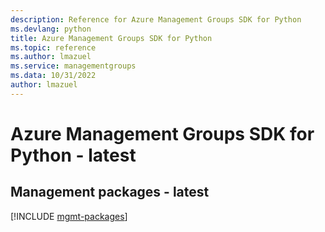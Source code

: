 ```yaml
---
description: Reference for Azure Management Groups SDK for Python
ms.devlang: python
title: Azure Management Groups SDK for Python
ms.topic: reference
ms.author: lmazuel
ms.service: managementgroups
ms.data: 10/31/2022
author: lmazuel
---
```

# Azure Management Groups SDK for Python - latest

## Management packages - latest
[!INCLUDE [mgmt-packages](management-groups-mgmt-index.md)]